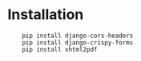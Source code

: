 # Installation 


```
    pip install django-cors-headers
    pip install django-crispy-forms
    pip install xhtml2pdf
```

</br>

